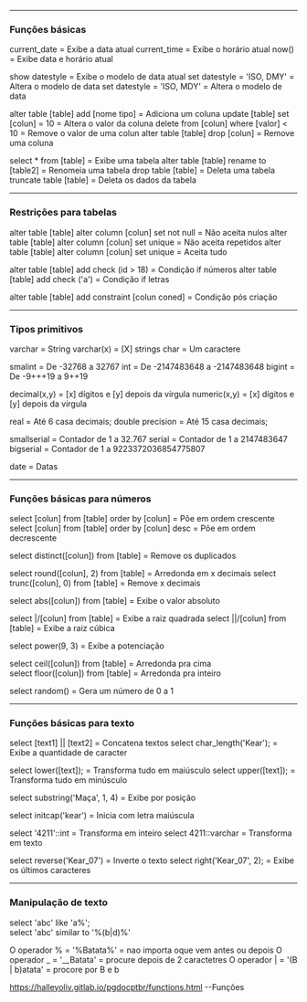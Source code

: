 
---
### Funções básicas

current_date                                     = Exibe a data atual 
current_time                                     = Exibe o horário atual 
now()                                            = Exibe data e horário atual

show datestyle                                   = Exibe o modelo de data atual
set datestyle = 'ISO, DMY'                       = Altera o modelo de data 
set datestyle = 'ISO, MDY'                       = Altera o modelo de data

alter table [table] add [nome tipo]              = Adiciona um coluna
update [table] set [colun] = 10                  = Altera o valor da coluna 
delete from [colun] where [valor] < 10           = Remove o valor de uma colun
alter table [table] drop [colun]                 = Remove uma coluna  

select * from [table]                            = Exibe uma tabela
alter table [table] rename to [table2]           = Renomeia uma tabela
drop table [table]                               = Deleta uma tabela 
truncate table [table]                           = Deleta os dados da tabela 

---------
### Restrições para tabelas

alter table [table] alter column [colun] set not null   = Não aceita nulos
alter table [table] alter column [colun] set unique     = Não aceita repetidos alter table [table] alter column [colun] set unique     = Aceita tudo 

alter table [table] add check (id > 18)                 = Condição if números
alter table [table] add check ('a')                     = Condição if letras

alter table [table] add constraint [colun coned]         = Condição pós criação

---

### Tipos primitivos

varchar              = String 
varchar(x)           = [X] strings
char                 = Um caractere 

smalint              = De -32768 a 32767 
int                  = De -2147483648 a -2147483648 
bigint               = De -9+++19 a 9++19 

decimal(x,y)         = [x] dígitos e [y] depois da vírgula
numeric(x,y)         = [x] dígitos e [y] depois da vírgula

real                 = Até 6 casa decimais; 
double precision     = Até 15 casa decimais; 

smallserial          = Contador de 1 a 32.767
serial               = Contador de 1 a 2147483647
bigserial            = Contador de 1 a 9223372036854775807

date                 = Datas 

---
### Funções básicas para números

select [colun] from [table] order by [colun]         = Põe em ordem crescente
select [colun] from [table] order by [colun] desc    = Põe em ordem decrescente

select distinct([colun]) from [table]                = Remove os duplicados

select round([colun], 2) from [table]                = Arredonda em x decimais
select trunc([colun], 0) from [table]                = Remove x decimais

select abs([colun]) from [table]                     = Exibe o valor absoluto

select |/[colun] from [table]                        = Exibe a raiz quadrada 
select ||/[colun] from [table]                       = Exibe a raiz cúbica

select power(9, 3)                                   = Exibe a potenciação 

select ceil([colun]) from [table]                    = Arredonda pra cima  
select floor([colun]) from [table]                   = Arredonda pra inteiro 

select random()                                      = Gera um número de 0 a 1

---
### Funções básicas para texto

select [text1] || [text2]                      = Concatena textos 
select char_length('Kear');                    = Exibe a quantidade de caracter

select lower([text]);                          = Transforma tudo em maiúsculo 
select upper([text]);                          = Transforma tudo em minúsculo

select substring('Maça', 1, 4)                 = Exibe por posição

select initcap('kear')                         = Inicia com letra maiúscula

select '4211'::int                             = Transforma em inteiro 
select 4211::varchar                           = Transforma em texto 

select reverse('Kear_07')                      = Inverte o texto 
select right('Kear_07', 2);                    = Exibe os últimos caracteres

----
### Manipulação de texto

select 'abc' like 'a%';  
select 'abc' similar to '%(b|d)%'   

O operador % = '%Batata%' = nao importa oque vem antes ou depois
O operador _ = '__Batata' = procure depois de 2 caractetres
O operador | = '(B | b)atata' = procore por B e b



https://halleyoliv.gitlab.io/pgdocptbr/functions.html  --Funções 